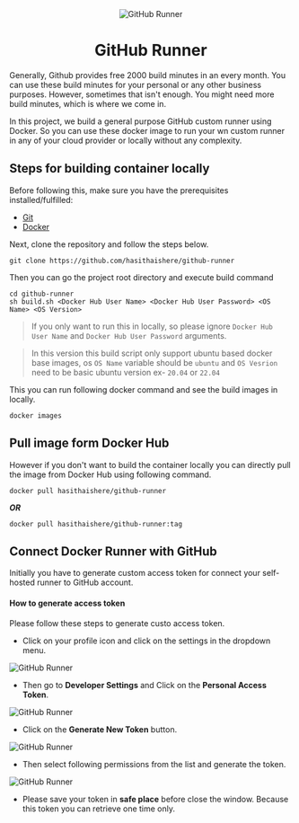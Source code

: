 <div align="center">
  <img src="https://user-images.githubusercontent.com/4580975/194851999-ca3e6db3-c5fa-4b22-b99f-549f4a9a6135.jpg" alt="GitHub Runner"/>
</div>
<h1 align="center">GitHub Runner</h1>

Generally, Github provides free 2000 build minutes in an every month. You can use these build minutes for your personal or any other business purposes. However, sometimes that isn't enough. You might need more build minutes, which is where we come in.

In this project, we build a general purpose GitHub custom runner using Docker. So you can use these docker image to run your wn custom runner in any of your cloud provider or locally without any complexity.

## Steps for building container locally

Before following this, make sure you have the prerequisites installed/fulfilled:

- [Git](https://git-scm.com/downloads)
- [Docker](https://docs.docker.com/get-docker/)

Next, clone the repository and follow the steps below.

```shell
git clone https://github.com/hasithaishere/github-runner
```

Then you can go the project root directory and execute build command

```shell
cd github-runner
sh build.sh <Docker Hub User Name> <Docker Hub User Password> <OS Name> <OS Version>
```

>If you only want to run this in locally, so please ignore `Docker Hub User Name` and `Docker Hub User Password` arguments.

>In this version this build script only support ubuntu based docker base images, os `OS Name` variable should be `ubuntu` and `OS Vesrion` need to be  basic ubuntu version ex- `20.04` or `22.04`

This you can run following docker command and see the build images in locally.

```shell
docker images
```
## Pull image form Docker Hub

However if you don't want to build the container locally you can directly pull the image from Docker Hub using following command.

```shell
docker pull hasithaishere/github-runner
```
_**OR**_
```shell
docker pull hasithaishere/github-runner:tag
```

## Connect Docker Runner with GitHub

Initially you have to generate custom access token for connect your self-hosted runner to GitHub account.

#### How to generate access token

Please follow these steps to generate custo access token.

- Click on your profile icon and click on the settings in the dropdown menu.

<img src="https://user-images.githubusercontent.com/4580975/194856355-7d4bba7e-86a0-4035-99a6-165dc76367e9.gif" alt="GitHub Runner"/>

- Then go to **Developer Settings** and Click on the **Personal Access Token**.

<img src="https://user-images.githubusercontent.com/4580975/194856352-e492981d-1fda-4316-ac90-a19aa3624c3a.gif" alt="GitHub Runner"/>

- Click on the **Generate New Token** button.

<img src="https://user-images.githubusercontent.com/4580975/194856349-c9268293-0725-4ee3-905d-b55512e74505.png" alt="GitHub Runner"/>

- Then select following permissions from the list and generate the token.

<img src="https://user-images.githubusercontent.com/4580975/194856465-13fa5ad3-c0e0-4b75-983f-107229b989ba.gif" alt="GitHub Runner"/>

- Please save your token in **safe place** before close the window. Because this token you can retrieve one time only.
